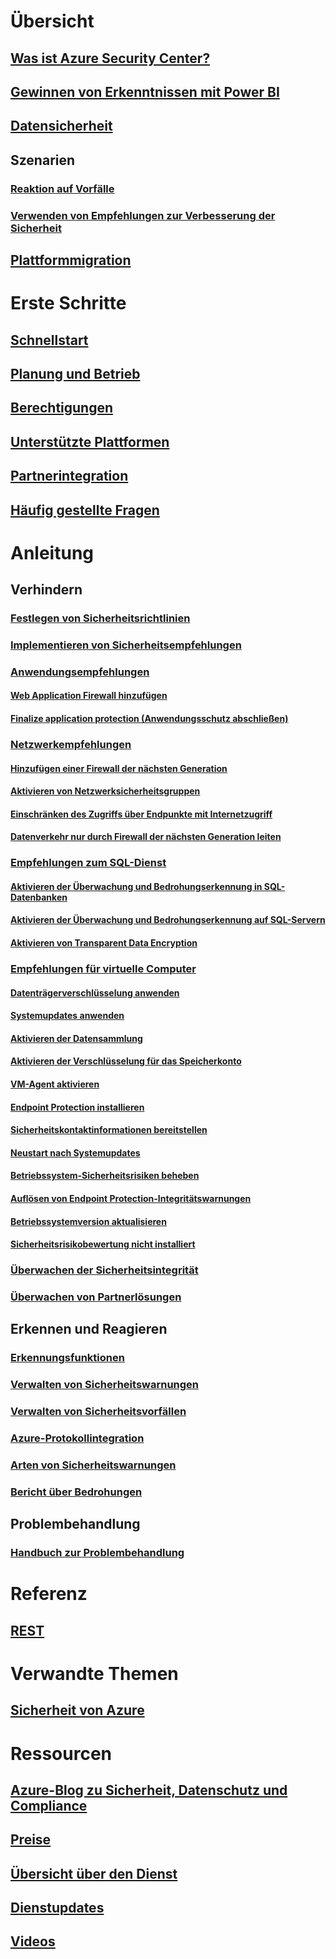 # Übersicht
## [Was ist Azure Security Center?](security-center-intro.md)
## [Gewinnen von Erkenntnissen mit Power BI](security-center-powerbi.md)
## [Datensicherheit](security-center-data-security.md)
## Szenarien
### [Reaktion auf Vorfälle](security-center-incident-response.md)
### [Verwenden von Empfehlungen zur Verbesserung der Sicherheit](security-center-using-recommendations.md)
## [Plattformmigration](security-center-platform-migration.md)

# Erste Schritte
## [Schnellstart](security-center-get-started.md)
## [Planung und Betrieb](security-center-planning-and-operations-guide.md)
## [Berechtigungen](security-center-permissions.md)
## [Unterstützte Plattformen](security-center-os-coverage.md)
## [Partnerintegration](security-center-partner-integration.md)
## [Häufig gestellte Fragen](security-center-faq.md)

# Anleitung

## Verhindern
### [Festlegen von Sicherheitsrichtlinien](security-center-policies.md)
### [Implementieren von Sicherheitsempfehlungen](security-center-recommendations.md)

### [Anwendungsempfehlungen](security-center-application-recommendations.md)
#### [Web Application Firewall hinzufügen](security-center-add-web-application-firewall.md)
#### [Finalize application protection (Anwendungsschutz abschließen)](security-center-add-web-application-firewall.md#finalize-application-protection)

### [Netzwerkempfehlungen](security-center-network-recommendations.md)
#### [Hinzufügen einer Firewall der nächsten Generation](security-center-add-next-generation-firewall.md)
#### [Aktivieren von Netzwerksicherheitsgruppen](security-center-enable-network-security-groups.md)
#### [Einschränken des Zugriffs über Endpunkte mit Internetzugriff](security-center-restrict-access-through-internet-facing-endpoints.md)
#### [Datenverkehr nur durch Firewall der nächsten Generation leiten](security-center-add-next-generation-firewall.md#route-traffic-through-ngfw-only)

### [Empfehlungen zum SQL-Dienst](security-center-sql-service-recommendations.md)
#### [Aktivieren der Überwachung und Bedrohungserkennung in SQL-Datenbanken](security-center-enable-auditing-on-sql-databases.md)
#### [Aktivieren der Überwachung und Bedrohungserkennung auf SQL-Servern](security-center-enable-auditing-on-sql-servers.md)
#### [Aktivieren von Transparent Data Encryption](security-center-enable-transparent-data-encryption.md)

### [Empfehlungen für virtuelle Computer](security-center-virtual-machine-recommendations.md)
#### [Datenträgerverschlüsselung anwenden](security-center-apply-disk-encryption.md)
#### [Systemupdates anwenden](security-center-apply-system-updates.md)
#### [Aktivieren der Datensammlung](security-center-enable-data-collection.md)
#### [Aktivieren der Verschlüsselung für das Speicherkonto](security-center-enable-encryption-for-storage-account.md)
#### [VM-Agent aktivieren](security-center-enable-vm-agent.md)
#### [Endpoint Protection installieren](security-center-install-endpoint-protection.md)
#### [Sicherheitskontaktinformationen bereitstellen](security-center-provide-security-contact-details.md)
#### [Neustart nach Systemupdates](security-center-apply-system-updates.md#reboot-after-system-updates)
#### [Betriebssystem-Sicherheitsrisiken beheben](security-center-remediate-os-vulnerabilities.md)
#### [Auflösen von Endpoint Protection-Integritätswarnungen](security-center-resolve-endpoint-protection-health-alerts.md)
#### [Betriebssystemversion aktualisieren](security-center-update-os-version.md)
#### [Sicherheitsrisikobewertung nicht installiert](security-center-vulnerability-assessment-recommendations.md)

### [Überwachen der Sicherheitsintegrität](security-center-monitoring.md)
### [Überwachen von Partnerlösungen](security-center-partner-solutions.md)

## Erkennen und Reagieren
### [Erkennungsfunktionen](security-center-detection-capabilities.md)
### [Verwalten von Sicherheitswarnungen](security-center-managing-and-responding-alerts.md)
### [Verwalten von Sicherheitsvorfällen](security-center-incident.md)
### [Azure-Protokollintegration](security-center-integrating-alerts-with-log-integration.md)
### [Arten von Sicherheitswarnungen](security-center-alerts-type.md)
### [Bericht über Bedrohungen](security-center-threat-report.md)

## Problembehandlung
### [Handbuch zur Problembehandlung](security-center-troubleshooting-guide.md)

# Referenz
## [REST](https://msdn.microsoft.com/en-US/library/mt704034(Azure.100).aspx)

# Verwandte Themen
## [Sicherheit von Azure](/azure/security/)

# Ressourcen
## [Azure-Blog zu Sicherheit, Datenschutz und Compliance](http://blogs.msdn.com/b/azuresecurity/)
## [Preise](security-center-pricing.md)
## [Übersicht über den Dienst](https://azure.microsoft.com/services/security-center/)
## [Dienstupdates](https://azure.microsoft.com/updates/?product=security-center)
## [Videos](https://azure.microsoft.com/documentation/videos/index/?services=security-center)
